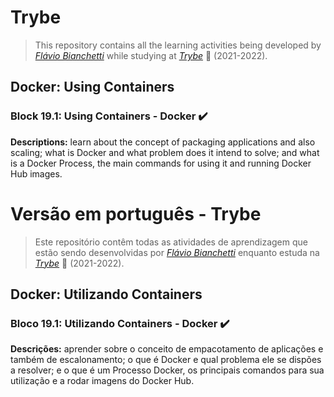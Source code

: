 # Trybe

> This repository contains all the learning activities being developed by _[Flávio Bianchetti](https://www.linkedin.com/in/flaviobianchetti/)_ while studying at _[Trybe](https://www.betrybe.com/)_ :rocket: (2021-2022).

## Docker: Using Containers


### Block 19.1: Using Containers - Docker :heavy_check_mark:

**Descriptions:** learn about the concept of packaging applications and also scaling; what is Docker and what problem does it intend to solve; and what is a Docker Process, the main commands for using it and running Docker Hub images.

# Versão em português - Trybe

> Este repositório contêm todas as atividades de aprendizagem que estão sendo desenvolvidas por  _[Flávio Bianchetti](https://www.linkedin.com/in/flaviobianchetti/)_ enquanto estuda na _[Trybe](https://www.betrybe.com/)_ :rocket: (2021-2022).

## Docker: Utilizando Containers


### Bloco 19.1: Utilizando Containers - Docker :heavy_check_mark:

**Descrições:** aprender sobre o conceito de empacotamento de aplicações e também de escalonamento; o que é Docker e qual problema ele se dispões a resolver; e o que é um Processo Docker, os principais comandos para sua utilização e a rodar imagens do Docker Hub.
